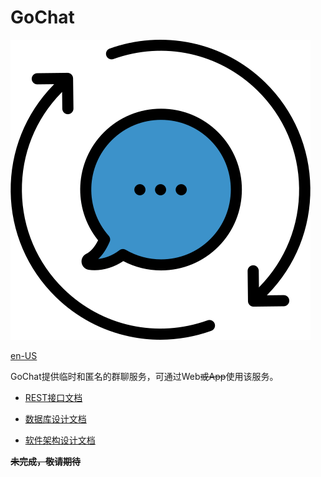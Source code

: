 # GoChat

<img class="" src="public/img/chat.png" style="width:480px;height:480px" alt=""/>

[en-US](README.md)

GoChat提供临时和匿名的群聊服务，可通过Web~~或App~~使用该服务。

- [REST接口文档](https://duruyao.github.io/gochat/)

- [数据库设计文档](doc/db_document.md)

- [软件架构设计文档](doc/arch_document.md)

~~**未完成，敬请期待**~~
